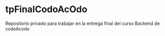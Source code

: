 # tpFinalCodoAcOdo
 Repositorio privado para trabajar en la entrega final del curso Backend de codoAcodo
